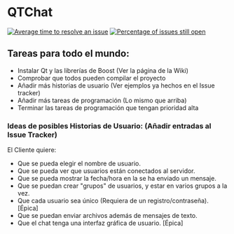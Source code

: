 # QTChat
[![Average time to resolve an issue](http://isitmaintained.com/badge/resolution/Dibad/Proyecto-FIS.svg)](http://isitmaintained.com/project/Dibad/Proyecto-FIS "Average time to resolve an issue")
[![Percentage of issues still open](http://isitmaintained.com/badge/open/Dibad/Proyecto-FIS.svg)](http://isitmaintained.com/project/Dibad/Proyecto-FIS "Percentage of issues still open")

## Tareas para todo el mundo:
* Instalar Qt y las librerías de Boost (Ver la página de la Wiki)
* Comprobar que todos pueden compilar el proyecto
* Añadir más historias de usuario (Ver ejemplos ya hechos en el Issue tracker)
* Añadir más tareas de programación (Lo mismo que arriba)
* Terminar las tareas de programación que tengan prioridad alta

### Ideas de posibles Historias de Usuario: (Añadir entradas al Issue Tracker)

El Cliente quiere:
* Que se pueda elegir el nombre de usuario.
* Que se pueda ver que usuarios están conectados al servidor.
* Que se pueda mostrar la fecha/hora en la se ha enviado un mensaje.
* Que se puedan crear "grupos" de usuarios, y estar en varios grupos a la vez.
* Que cada usuario sea único (Requiera de un registro/contraseña). [Épica]
* Que se puedan enviar archivos además de mensajes de texto.
* Que el chat tenga una interfaz gráfica de usuario. [Épica]
